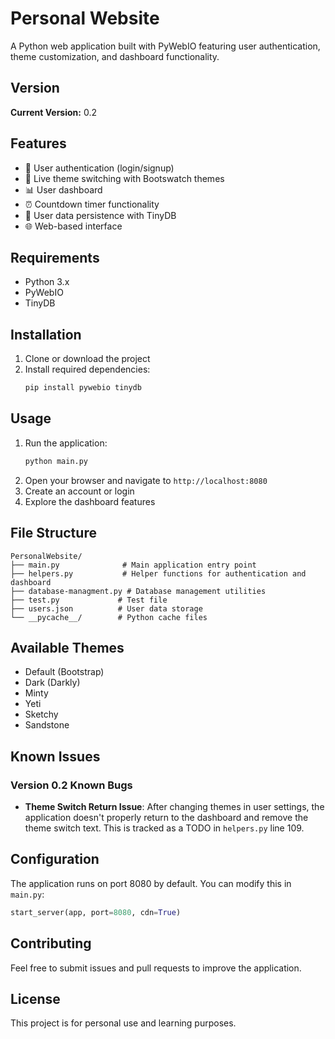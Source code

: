 # Personal Website

A Python web application built with PyWebIO featuring user authentication, theme customization, and dashboard functionality.

## Version

**Current Version:** 0.2

## Features

- 🔐 User authentication (login/signup)
- 🎨 Live theme switching with Bootswatch themes
- 📊 User dashboard
- ⏰ Countdown timer functionality
- 💾 User data persistence with TinyDB
- 🌐 Web-based interface

## Requirements

- Python 3.x
- PyWebIO
- TinyDB

## Installation

1. Clone or download the project
2. Install required dependencies:
   ```bash
   pip install pywebio tinydb
   ```

## Usage

1. Run the application:
   ```bash
   python main.py
   ```
2. Open your browser and navigate to `http://localhost:8080`
3. Create an account or login
4. Explore the dashboard features

## File Structure

```
PersonalWebsite/
├── main.py              # Main application entry point
├── helpers.py           # Helper functions for authentication and dashboard
├── database-managment.py # Database management utilities
├── test.py             # Test file
├── users.json          # User data storage
└── __pycache__/        # Python cache files
```

## Available Themes

- Default (Bootstrap)
- Dark (Darkly)
- Minty
- Yeti
- Sketchy
- Sandstone

## Known Issues

### Version 0.2 Known Bugs

- **Theme Switch Return Issue**: After changing themes in user settings, the application doesn't properly return to the dashboard and remove the theme switch text. This is tracked as a TODO in `helpers.py` line 109.

## Configuration

The application runs on port 8080 by default. You can modify this in `main.py`:

```python
start_server(app, port=8080, cdn=True)
```

## Contributing

Feel free to submit issues and pull requests to improve the application.

## License

This project is for personal use and learning purposes.
